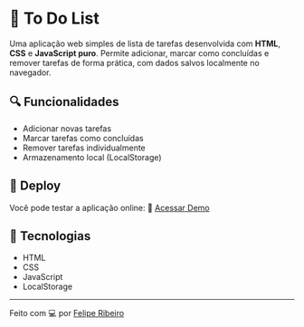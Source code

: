 # 📝 To Do List

Uma aplicação web simples de lista de tarefas desenvolvida com **HTML**, **CSS** e **JavaScript puro**. Permite adicionar, marcar como concluídas e remover tarefas de forma prática, com dados salvos localmente no navegador.

## 🔍 Funcionalidades

- Adicionar novas tarefas
- Marcar tarefas como concluídas
- Remover tarefas individualmente
- Armazenamento local (LocalStorage)

## 🚀 Deploy

Você pode testar a aplicação online:
🔗 [Acessar Demo](https://feliperibeir0.github.io/Todo-List/)

## 📁 Tecnologias

- HTML
- CSS
- JavaScript
- LocalStorage
---

Feito com 💻 por [Felipe Ribeiro](https://github.com/FelipeRibeir0)
